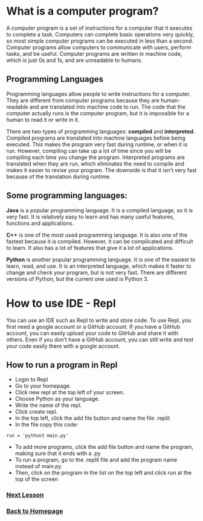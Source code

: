 # What is a computer program?
A computer program is a set of instructions for a computer that it executes to complete a task. Computers can complete basic operations very quickly, so most simple computer programs can be executed in less than a second.  Computer programs allow computers to communicate with users, perform tasks, and be useful. Computer programs are written in machine code, which is just 0s and 1s, and are unreadable to humans. 

## Programming Languages
Programming languages allow people to write instructions for a computer. They are different from computer programs because they are human-readable and are translated into machine code to run. The code that the computer actually runs is the computer program, but it is impossible for a human to read it or write in it.

There are two types of programming languages: **compiled** and **interpreted**. Compiled programs are translated into machine languages before being executed. This makes the program very fast during runtime, or when it is run. However, compiling can take up a lot of time since you will be compiling each time you change the program. Interpreted programs are translated when they are run, which eliminates the need to compile and makes it easier to revise your program. The downside is that it isn't very fast because of the translation during runtime.

## Some programming languages:
**Java** is a popular programming language. It is a compiled language, so it is very fast. It is relatively easy to learn and has many useful features, functions and applications.

**C++** is one of the most used programming language. It is also one of the fastest because it is compiled. However, it can be complicated and difficult to learn. It also has a lot of features that give it a lot of applications.

**Python** is another popular programming language. It is one of the easiest to learn, read, and use. It is an interpreted language, which makes it faster to change and check your program, but is not very fast. There are different versions of Python, but the current one used is Python 3.

# How to use IDE - Repl

You can use an IDE such as Repl to write and store code. To use Repl, you first need a google account or a GitHub account. If you have a GitHub account, you can easily upload your code to GitHub and share it with others. Even if you don’t have a GitHub account, you can still write and test your code easily there with a google account. 

## How to run a program in Repl

* Login to Repl
* Go to your homepage. 
* Click new repl at the top left of your screen. 
* Choose Python as your language. 
* Write the name of the repl. 
* Click create repl. 
* In the top left, click the add file button and name the file .replit
* In the file copy this code:
```
run = 'python3 main.py'
```
* To add more programs, click the add file button and name the program, making sure that it ends with a .py
* To run a program, go to the .replit file and add the program name instead of main.py
* Then, click on the program in the list on the top left and click run at the top of the screen

### [Next Lesson](lesson1.md)
### [Back to Homepage](README.md)
